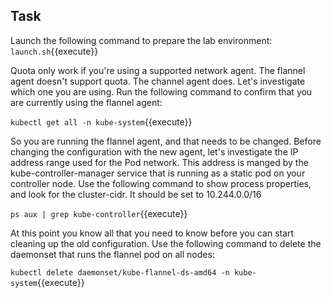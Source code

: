 ## Task

Launch the following command to prepare the lab environment:
`launch.sh`{{execute}}

Quota only work if you're using a supported network agent. The flannel agent doesn't support quota. The channel agent does. Let's investigate which one you are using. Run the following command to confirm that you are currently using the flannel agent:

`kubectl get all -n kube-system`{{execute}}

So you are running the flannel agent, and that needs to be changed. Before changing the configuration with the new agent, let's investigate the IP address range used for the Pod network. This address is manged by the kube-controller-manager service that is running as a static pod on your controller node. Use the following command to show process properties, and look for the cluster-cidr. It should be set to 10.244.0.0/16

`ps aux | grep kube-controller`{{execute}}

At this point you know all that you need to know before you can start cleaning up the old configuration. Use the following command to delete the daemonset that runs the flannel pod on all nodes:

`kubectl delete daemonset/kube-flannel-ds-amd64 -n kube-system`{{execute}}

